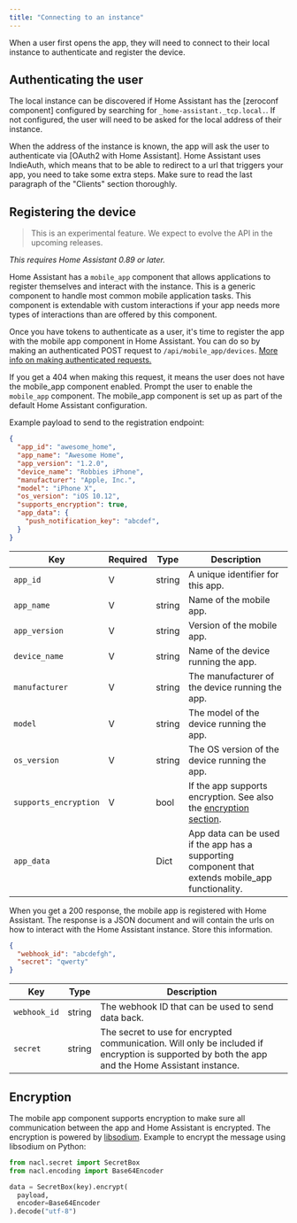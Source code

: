 ```yaml
---
title: "Connecting to an instance"
---
```


When a user first opens the app, they will need to connect to their local instance to authenticate and register the device.

## Authenticating the user

The local instance can be discovered if Home Assistant has the [zeroconf component] configured by searching for `_home-assistant._tcp.local.`. If not configured, the user will need to be asked for the local address of their instance.

When the address of the instance is known, the app will ask the user to authenticate via [OAuth2 with Home Assistant]. Home Assistant uses IndieAuth, which means that to be able to redirect to a url that triggers your app, you need to take some extra steps. Make sure to read the last paragraph of the "Clients" section thoroughly.

## Registering the device

> This is an experimental feature. We expect to evolve the API in the upcoming releases.

_This requires Home Assistant 0.89 or later._

Home Assistant has a `mobile_app` component that allows applications to register themselves and interact with the instance. This is a generic component to handle most common mobile application tasks. This component is extendable with custom interactions if your app needs more types of interactions than are offered by this component.

Once you have tokens to authenticate as a user, it's time to register the app with the mobile app component in Home Assistant. You can do so by making an authenticated POST request to `/api/mobile_app/devices`. [More info on making authenticated requests.](auth_api.md#making-authenticated-requests)

If you get a 404 when making this request, it means the user does not have the mobile_app component enabled. Prompt the user to enable the `mobile_app` component. The mobile_app component is set up as part of the default Home Assistant configuration.

Example payload to send to the registration endpoint:

```json
{
  "app_id": "awesome_home",
  "app_name": "Awesome Home",
  "app_version": "1.2.0",
  "device_name": "Robbies iPhone",
  "manufacturer": "Apple, Inc.",
  "model": "iPhone X",
  "os_version": "iOS 10.12",
  "supports_encryption": true,
  "app_data": {
    "push_notification_key": "abcdef",
  }
}
```

| Key | Required | Type | Description |
| --- | -------- | ---- | ----------- |
| `app_id` | V | string | A unique identifier for this app.
| `app_name` | V | string | Name of the mobile app.
| `app_version` | V | string | Version of the mobile app.
| `device_name` | V | string | Name of the device running the app.
| `manufacturer` | V | string | The manufacturer of the device running the app.
| `model` | V | string | The model of the device running the app.
| `os_version` | V | string | The OS version of the device running the app.
| `supports_encryption` | V | bool | If the app supports encryption. See also the [encryption section](#encryption).
| `app_data` |  | Dict | App data can be used if the app has a supporting component that extends mobile_app functionality.

When you get a 200 response, the mobile app is registered with Home Assistant. The response is a JSON document and will contain the urls on how to interact with the Home Assistant instance. Store this information.

```json
{
  "webhook_id": "abcdefgh",
  "secret": "qwerty"
}
```

| Key | Type | Description
| --- | ---- | -----------
| `webhook_id` | string | The webhook ID that can be used to send data back.
| `secret` | string | The secret to use for encrypted communication. Will only be included if encryption is supported by both the app and the Home Assistant instance.


## Encryption

The mobile app component supports encryption to make sure all communication between the app and Home Assistant is encrypted. The encryption is powered by [libsodium](https://libsodium.gitbook.io). Example to encrypt the message using libsodium on Python:

```python
from nacl.secret import SecretBox
from nacl.encoding import Base64Encoder

data = SecretBox(key).encrypt(
  payload,
  encoder=Base64Encoder
).decode("utf-8")
```
